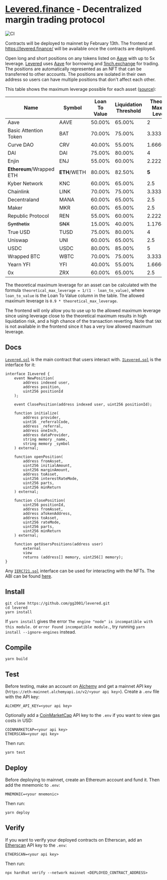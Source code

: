 # [Levered.finance](https://levered.finance/) - Decentralized margin trading protocol

![CI](https://github.com/gg2001/levered/workflows/CI/badge.svg)

Contracts will be deployed to mainnet by February 13th. The frontend at https://levered.finance/ will be available once the contracts are deployed.

Open long and short positions on any tokens listed on [Aave](https://aave.com/) with up to 5x leverage. [Levered](https://levered.finance/) uses [Aave](https://aave.com/) for borrowing and [1inch.exchange](https://1inch.exchange/) for trading. The positions are automatically represented as an NFT that can be transferred to other accounts. The positions are isolated in their own address so users can have multiple positions that don't affect each other.

This table shows the maximum leverage possible for each asset ([source](https://docs.aave.com/risk/asset-risk/risk-parameters)):

| Name                  | Symbol   | Loan To Value | Liquidation Threshold | Theoretical Maximum Leverage | Allowed Maximum Leverage |
| --------------------- | -------- | ------------- | --------------------- | ---------------- | ----------------
| Aave                  | AAVE     | 50.00%        | 65.00%                | 2                | 1.8
| Basic Attention Token | BAT      | 70.00%        | 75.00%                | 3.333333333      | 3
| Curve DAO             | CRV      | 40.00%        | 55.00%                | 1.666666667      | 1.5
| DAI                   | DAI      | 75.00%        | 80.00%                | 4                | 3.6
| Enjin                 | ENJ      | 55.00%        | 60.00%                | 2.222222222      | 2
| **Ethereum**/Wrapped ETH  | **ETH**/WETH | 80.00%        | 82.50%                | **5**                | **4.5**
| Kyber Network         | KNC      | 60.00%        | 65.00%                | 2.5              | 2.25
| Chainlink             | LINK     | 70.00%        | 75.00%                | 3.333333333      | 3
| Decentraland          | MANA     | 60.00%        | 65.00%                | 2.5              | 2.25
| Maker                 | MKR      | 60.00%        | 65.00%                | 2.5              | 2
| Republic Protocol     | REN      | 55.00%        | 60.00%                | 2.222222222      | 2
| ~~Synthetix~~             | ~~SNX~~      | 15.00%        | 40.00%                | 1.176470588      | 1.058
| True USD              | TUSD     | 75.00%        | 80.00%                | 4                | 3.6
| Uniswap               | UNI      | 60.00%        | 65.00%                | 2.5              | 2.25
| USDC                  | USDC     | 80.00%        | 85.00%                | 5                | 4.5
| Wrapped BTC           | WBTC     | 70.00%        | 75.00%                | 3.333333333      | 3
| Yearn YFI             | YFI      | 40.00%        | 55.00%                | 1.666666667      | 1.5
| 0x                    | ZRX      | 60.00%        | 65.00%                | 2.5              | 2.25

The theoretical maximum leverage for an asset can be calculated with the formula `theoretical_max_leverage = 1/(1 - loan_to_value)`, where `loan_to_value` is the Loan To Value column in the table. The allowed maximum leverage is `0.9 * theoretical_max_leverage`. 

The frontend will only allow you to use up to the allowed maximum leverage since using leverage close to the theoretical maximum results in high liquidation risk, and a high chance of the transaction reverting. Note that `SNX` is not available in the frontend since it has a very low allowed maximum leverage.

## Docs

[`Levered.sol`](https://github.com/gg2001/levered/blob/master/contracts/Levered.sol) is the main contract that users interact with. [`ILevered.sol`](https://github.com/gg2001/levered/blob/master/contracts/interfaces/ILevered.sol) is the interface for it:

```
interface ILevered {
    event NewPosition(
        address indexed user,
        address position,
        uint256 positionId
    );

    event ClosePosition(address indexed user, uint256 positionId);

    function initialize(
        address provider,
        uint16 _referralCode,
        address _referral,
        address oneInch,
        address dataProvider,
        string memory _name,
        string memory _symbol
    ) external;

    function openPosition(
        address fromAsset,
        uint256 initialAmount,
        uint256 marginAmount,
        address toAsset,
        uint256 interestRateMode,
        uint256 parts,
        uint256 minReturn
    ) external;

    function closePosition(
        uint256 positionId,
        address fromAsset,
        address aTokenAddress,
        address toAsset,
        uint256 rateMode,
        uint256 parts,
        uint256 minReturn
    ) external;

    function getUsersPositions(address user)
        external
        view
        returns (address[] memory, uint256[] memory);
}
```

Any [`IERC721.sol`](https://docs.openzeppelin.com/contracts/3.x/api/token/erc721#IERC721) interface can be used for interacting with the NFTs. The ABI can be found [here](https://github.com/gg2001/levered/blob/master/abi/contracts/Levered.sol/Levered.json).

## Install

```
git clone https://github.com/gg2001/levered.git
cd levered
yarn install
```

If `yarn install` gives the error `The engine "node" is incompatible with this module.` or `error Found incompatible module.`, try running `yarn install --ignore-engines` instead.

## Compile

```
yarn build
```

## Test

Before testing, make an account on [Alchemy](https://www.alchemyapi.io/) and get a mainnet API key (`https://eth-mainnet.alchemyapi.io/v2/<your api key>`). Create a `.env` file with the API key:

```
ALCHEMY_API_KEY=<your api key>
```

Optionally add a [CoinMarketCap](https://coinmarketcap.com/api/) API key to the `.env` if you want to view gas costs in USD:

```
COINMARKETCAP=<your api key>
ETHERSCAN=<your api key>
```

Then run:

```
yarn test
```

## Deploy

Before deploying to mainnet, create an Ethereum account and fund it. Then add the mnemonic to `.env`:

```
MNEMONIC=<your mnemonic>
```

Then run:

```
yarn deploy
```

## Verify

If you want to verify your deployed contracts on Etherscan, add an [Etherscan](https://etherscan.io/apis) API key to the `.env`:

```
ETHERSCAN=<your api key>
```

Then run:

```
npx hardhat verify --network mainnet <DEPLOYED_CONTRACT_ADDRESS>
```